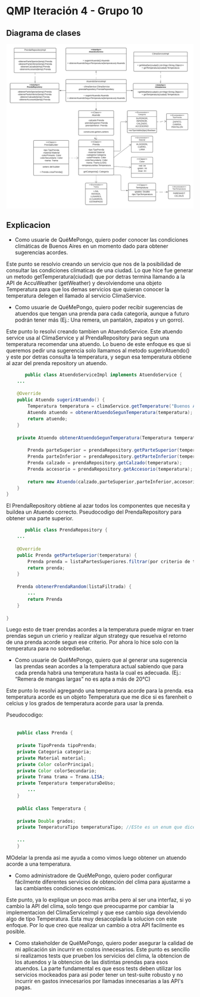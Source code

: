# QMP Iteración 4 - Grupo 10

## Diagrama de clases

<p> 
<img src="QMP - 4ta iteracion.pdf">
</p>

## Explicacion


* Como usuarie de QuéMePongo, quiero poder conocer las condiciones climáticas de Buenos Aires en un momento dado para obtener sugerencias acordes.

Este punto se resolvio creando un servicio que nos de la posibilidad de consultar las condiciones climaticas de una ciudad.
Lo que hice fue generar un metodo getTemperatura(ciudad) que por detras termina llamando a la API de AccuWeather (getWeather) y devolviendome una objeto Temperatura para que los demas servicios que quieran conocer la temperatura delegen el llamado al servicio ClimaService.
 
* Como usuarie de QuéMePongo, quiero poder recibir sugerencias de atuendos que tengan una prenda para cada categoría, aunque a futuro podrán tener más (Ej.: Una remera, un pantalón, zapatos y un gorro).

Este punto lo resolvi creando tambien un AtuendoService. Este atuendo service usa al ClimaService y al PrendaRepository para segun una temperatura recomendar una atuendo. Lo bueno de este enfoque es que si queremos pedir una sugerencia solo llamamos al metodo sugerirAtuendo() y este por detras consulta la temperatura, y segun esa temperatura obtiene al azar del prenda repository un atuendo. 

```java
       public class AtuendoServiceImpl implements AtuendoService {
    ...

    @Override
    public Atuendo sugerirAtuendo() {
        Temperatura temperatura = climaService.getTemperature("Buenos Aires, Argentina");
        Atuendo atuendo = obtenerAtuendoSegunTemperatura(temperatura);
        return atuendo;
    }

    private Atuendo obtenerAtuendoSegunTemperatura(Temperatura temperatura) {

        Prenda parteSuperior = prendaRepository.getParteSuperior(temperatura);
        Prenda parteInferior = prendaRepository.getParteInferior(temperatura);
        Prenda calzado = prendaRepository.getCalzado(temperatura);
        Prenda accesorio = prendaRepository.getAccesorio(temperatura);

        return new Atuendo(calzado,parteSuperior,parteInferior,accesorio);
    }
}
```   

El PrendaRepository obtiene al azar todos los componentes que necesita y buildea un Atuendo correcto. 
Pseudocodigo del PrendaRepository para obtener una parte superior. 

```java
       public class PrendaRepository {
    ...

    @Override
    public Prenda getParteSuperior(temperatura) {
        Prenda prenda = listaPartesSuperiores.filtrar(por criterio de temperatura).obtenerPrendaRandom();
        return prenda;
    }

    Prenda obtenerPrendaRandom(listaFiltrada) {
        ...
        return Prenda
    }

}
```   

Luego esto de traer prendas acordes a la temperatura puede migrar en traer prendas segun un crierio y realizar algun strategy que resuelva el retorno de una prenda acorde segun ese criterio. Por ahora lo hice solo con la temperatura para no sobrediseñar.


* Como usuarie de QuéMePongo, quiero que al generar una sugerencia las prendas sean acordes a la temperatura actual sabiendo que para cada prenda habrá una temperatura hasta la cual es adecuada. (Ej.: “Remera de mangas largas” no es apta a más de 20°C)

Este punto lo resolvi agregando una temperatura acorde para la prenda. esa temperatura acorde es un objeto Temperatura que me dice si es farenheit o celcius y los grados de temperatura acorde para usar la prenda. 

Pseudocodigo: 

```java

    public class Prenda {

    private TipoPrenda tipoPrenda;
    private Categoria categoria;
    private Material material;
    private Color colorPrincipal;
    private Color colorSecundario;
    private Trama trama = Trama.LISA;
    private Temperatura temperaturaDeUso;
        ...
    }

    public class Temperatura {

    private Double grados;
    private TemperaturaTipo temperaturaTipo; //ESte es un enum que dice si es F o C.

    ...
    }

```
MOdelar la prenda asi me ayuda a como vimos luego obtener un atuendo acorde a una temperatura. 

* Como administradore de QuéMePongo, quiero poder configurar fácilmente diferentes servicios de obtención del clima para ajustarme a las cambiantes condiciones económicas.

Este punto, ya lo explique un poco mas arriba pero al ser una interfaz, si yo cambio la API del clima, solo tengo que preocuparme por cambiar la implementacion del ClimaServiceImpl y que ese cambio siga devolviendo algo de tipo Temperatura. Esta muy desacoplada la solucion con este enfoque. 
Por lo que creo que realizar un cambio a otra API facilmente es posible. 


* Como stakeholder de QuéMePongo, quiero poder asegurar la calidad de mi aplicación sin incurrir en costos innecesarios. 
Este punto es sencillo si realizamos tests que prueben los servicios del clima, la obtencion de los atuendos y la obtencion de las distintas prendas para esos atuendos. 
La parte fundamental es que esos tests deben utilizar los servicios mockeados para asi poder tener un test-suite robusto y no incurrir en gastos innecesarios por llamadas innecesarias a las API's pagas.

~~~